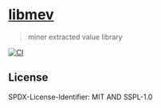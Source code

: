 # [libmev](#)

> miner extracted value library

[![CI](https://github.com/sambacha/libmev/actions/workflows/main.yml/badge.svg)](https://github.com/sambacha/libmev/actions/workflows/main.yml)

## License

SPDX-License-Identifier: MIT AND SSPL-1.0
